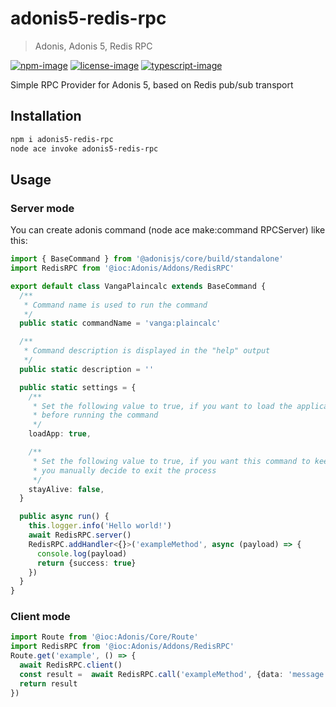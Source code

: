 # adonis5-redis-rpc
> Adonis, Adonis 5, Redis RPC

[![npm-image]][npm-url] [![license-image]][license-url] [![typescript-image]][typescript-url]

Simple RPC Provider for Adonis 5, based on Redis pub/sub transport

## Installation

```bash
npm i adonis5-redis-rpc
node ace invoke adonis5-redis-rpc
```

## Usage

### Server mode
You can create adonis command (node ace make:command RPCServer) like this:
```ts
import { BaseCommand } from '@adonisjs/core/build/standalone'
import RedisRPC from '@ioc:Adonis/Addons/RedisRPC'

export default class VangaPlaincalc extends BaseCommand {
  /**
   * Command name is used to run the command
   */
  public static commandName = 'vanga:plaincalc'

  /**
   * Command description is displayed in the "help" output
   */
  public static description = ''

  public static settings = {
    /**
     * Set the following value to true, if you want to load the application
     * before running the command
     */
    loadApp: true,

    /**
     * Set the following value to true, if you want this command to keep running until
     * you manually decide to exit the process
     */
    stayAlive: false,
  }

  public async run() {
    this.logger.info('Hello world!')
    await RedisRPC.server()
    RedisRPC.addHandler<{}>('exampleMethod', async (payload) => {
      console.log(payload)
      return {success: true}
    })
  }
}
```

### Client mode
```ts
import Route from '@ioc:Adonis/Core/Route'
import RedisRPC from '@ioc:Adonis/Addons/RedisRPC'
Route.get('example', () => {
  await RedisRPC.client()
  const result =  await RedisRPC.call('exampleMethod', {data: 'message'})
  return result
})
```

[npm-image]: https://img.shields.io/npm/v/adonis5-redis-rpc.svg?style=for-the-badge&logo=npm
[npm-url]: https://npmjs.org/package/adonis5-redis-rpc "npm"

[license-image]: https://img.shields.io/npm/l/adonis5-redis-rpc?color=blueviolet&style=for-the-badge
[license-url]: LICENSE.md "license"

[typescript-image]: https://img.shields.io/badge/Typescript-294E80.svg?style=for-the-badge&logo=typescript
[typescript-url]:  "typescript"
